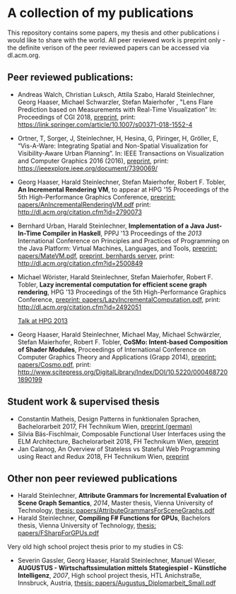A collection of my publications
========

This repository contains some papers, my thesis and other publications i would like to share with the world. All peer reviewed work is preprint only - the definite verison of the peer reviewed papers can be accessed via dl.acm.org. 


Peer reviewed publications:
--------------------------
* Andreas Walch, Christian Luksch, Attila Szabo, Harald Steinlechner, Georg Haaser, Michael
Schwarzler, Stefan Maierhofer , "Lens Flare Prediction based on Measurements with Real-Time Visualization” In: Proceedings of CGI 2018, [preprint](/papers/lensFlare.pdf), print: https://link.springer.com/article/10.1007/s00371-018-1552-4

* Ortner, T, Sorger, J, Steinlechner, H, Hesina, G, Piringer, H, Gröller, E, “Vis-A-Ware: Integrating Spatial and Non-Spatial Visualization for Visibility-Aware Urban Planning”. In: IEEE Transactions on Visualization and Computer Graphics 2016 (2016), [preprint](/papers/visaware.pdf), print: https://ieeexplore.ieee.org/document/7390069/

* Georg Haaser, Harald Steinlechner, Stefan Maierhofer, Robert F. Tobler, **An Incremental Rendering VM**, to appear at HPG '15 Proceedings of the 5th High-Performance Graphics Conference, [preprint: papers/AnIncrementalRenderingVM.pdf](/papers/AnIncrementalRenderingVM.pdf) print: http://dl.acm.org/citation.cfm?id=2790073

* Bernhard Urban, Harald Steinlechner, **Implementation of a Java Just-In-Time Compiler in Haskell**, PPPJ '13 Proceedings of the *2013* International Conference on Principles and Practices of Programming on the Java Platform: Virtual Machines, Languages, and Tools, [preprint: papers/MateVM.pdf](/papers/MateVM.pdf), [preprint, bernhards server](http://wien.tomnetworks.com/uni/2013_pppj_implementing_a_java_jit_compiler_in_haskell.pdf), print: http://dl.acm.org/citation.cfm?id=2500849

* Michael Wörister, Harald Steinlechner, Stefan Maierhofer, Robert F. Tobler, **Lazy incremental computation for efficient scene graph rendering**, HPG '13 Proceedings of the 5th High-Performance Graphics Conference, [preprint: papers/LazyIncrementalComputation.pdf](/papers/LazyIncrementalComputation.pdf), print: http://dl.acm.org/citation.cfm?id=2492051

  [Talk at HPG 2013](/papers/LazyIncrementalComputationSlides.pdf)
* Georg Haaser, Harald Steinlechner, Michael May, Michael Schwärzler, Stefan Maierhofer, Robert F. Tobler, **CoSMo: Intent-based Composition of Shader Modules**, Proceedings of International Conference on Computer Graphics Theory and Applications (Grapp 2014), [preprint: papers/Cosmo.pdf](/papers/Cosmo.pdf), print: http://www.scitepress.org/DigitalLibrary/Index/DOI/10.5220/0004687201890199

Student work & supervised thesis
--------------------------

* Constantin Matheis, Design Patterns in funktionalen Sprachen, Bachelorarbeit 2017, FH Technikum Wien, [preprint (german)](/studentWork/Matheis_Patterns.pdf)
* Silvia Bäs-Fischlmair, Composable Functional User Interfaces using the ELM Architecture, Bachelorarbeit 2018, FH Technikum Wien, [preprint](/studentWork/Baes-Fischlmair_ELM.pdf)
* Jan Calanog, 	An Overview of Stateless vs Stateful Web Programming using React and Redux 2018, FH Technikum Wien, [preprint](/studentWork/calanog.pdf)

Other non peer reviewed publications
--------------------------

* Harald Steinlechner, **Attribute Grammars for Incremental Evaluation of Scene Graph Semantics**, *2014*, Master thesis, Vienna University of Technology, [thesis: papers/AttributeGrammarsForSceneGraphs.pdf](/papers/AttributeGrammarsForSceneGraphs.pdf) 
* Harald Steinlechner, **Compiling F# Functions for GPUs**, Bachelors thesis, Vienna University of Technology, [thesis: papers/FSharpForGPUs.pdf](/papers/FSharpForGPUs.pdf) 

Very old high school project thesis prior to my studies in CS:
* Severin Gassler, Georg Haaser, Harald Steinlechner, Manuel Wieser, **AUGUSTUS - Wirtschaftssimulation mittels Stategiespiel - Künstliche Intelligenz**, *2007*, High school project thesis, HTL Anichstraße, Innsbruck, Austria, [thesis: papers/Augustus_Diplomarbeit_Small.pdf](/papers/Augustus_Diplomarbeit_Small.pdf)



